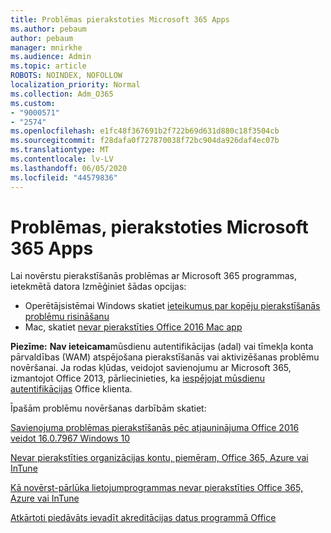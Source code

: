 ```yaml
---
title: Problēmas pierakstoties Microsoft 365 Apps
ms.author: pebaum
author: pebaum
manager: mnirkhe
ms.audience: Admin
ms.topic: article
ROBOTS: NOINDEX, NOFOLLOW
localization_priority: Normal
ms.collection: Adm_O365
ms.custom:
- "9000571"
- "2574"
ms.openlocfilehash: e1fc48f367691b2f722b69d631d880c18f3504cb
ms.sourcegitcommit: f28dafa0f727870038f72bc904da926daf4ec07b
ms.translationtype: MT
ms.contentlocale: lv-LV
ms.lasthandoff: 06/05/2020
ms.locfileid: "44579836"
---
```

# <a name="issues-signing-into-microsoft-365-apps"></a>Problēmas, pierakstoties Microsoft 365 Apps

Lai novērstu pierakstīšanās problēmas ar Microsoft 365 programmas, ietekmētā datora Izmēģiniet šādas opcijas:  

- Operētājsistēmai Windows skatiet [ieteikumus par kopēju pierakstīšanās problēmu risināšanu](https://docs.microsoft.com/office365/troubleshoot/administration/disabling-adal-wam-not-recommended#recommendations-on-resolving-common-sign-in-issues)
- Mac, skatiet [nevar pierakstīties Office 2016 Mac app](https://docs.microsoft.com/office365/troubleshoot/authentication/sign-in-to-office-2016-for-mac-fail)

**Piezīme:** **Nav ieteicama**mūsdienu autentifikācijas (adal) vai tīmekļa konta pārvaldības (WAM) atspējošana pierakstīšanās vai aktivizēšanas problēmu novēršanai. Ja rodas kļūdas, veidojot savienojumu ar Microsoft 365, izmantojot Office 2013, pārliecinieties, ka [iespējojat mūsdienu autentifikācijas](https://docs.microsoft.com/microsoft-365/admin/security-and-compliance/enable-modern-authentication) Office klienta.

Īpašām problēmu novēršanas darbībām skatiet:

[Savienojuma problēmas pierakstīšanās pēc atjauninājuma Office 2016 veidot 16.0.7967 Windows 10](https://docs.microsoft.com/office365/troubleshoot/administration/connection-issue-when-sign-in-office-2016)  

[Nevar pierakstīties organizācijas kontu, piemēram, Office 365, Azure vai InTune](https://docs.microsoft.com/office365/troubleshoot/authentication/sign-in-to-office-365-azure-intune)

[Kā novērst-pārlūka lietojumprogrammas nevar pierakstīties Office 365, Azure vai InTune](https://support.office.com/article/how-to-troubleshoot-non-browser-apps-that-can-t-sign-in-to-office-365-azure-or-intune-3ba1b268-66f6-462c-b0e5-070f5c2603c1?ui=en-US&rs=en-US&ad=US)

[Atkārtoti piedāvāts ievadīt akreditācijas datus programmā Office](https://docs.microsoft.com/office365/troubleshoot/authentication/access-denied-when-connect-to-office-365)